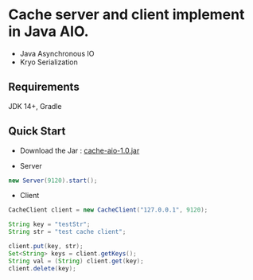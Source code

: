 # Cache server and client implement in Java AIO.
- Java Asynchronous IO
- Kryo Serialization

## Requirements
JDK 14+, Gradle

## Quick Start

- Download the Jar : [cache-aio-1.0.jar][da1179d3]

  [da1179d3]: https://github.com/uxov/cache-aio/releases/download/1.0/cache-aio-1.0.jar "cache-aio-1.0.jar"

- Server
```java
new Server(9120).start();
```

- Client
```java
CacheClient client = new CacheClient("127.0.0.1", 9120);

String key = "testStr";
String str = "test cache client";

client.put(key, str);
Set<String> keys = client.getKeys();
String val = (String) client.get(key);
client.delete(key);
```
